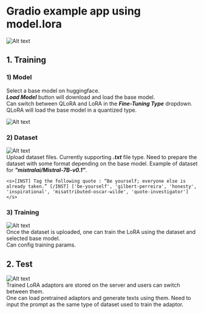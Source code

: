 # Gradio example app using model.lora
![Alt text](imgs/0_interface.png?raw=True "Interface")
## 1. Training
### 1) Model
Select a base model on huggingface. \
***Load Model*** button will download and load the base model.\
Can switch between QLoRA and LoRA in the ***Fine-Tuning Type*** dropdown. QLoRA will load the base model in a quantized type.

![Alt text](imgs/1_base_model.png?raw=True "Interface")

### 2) Dataset
![Alt text](imgs/2_dataset.png?raw=True "Interface")\
Upload dataset files. Currently supporting ***.txt*** file type.
Need to prepare the dataset with some format depending on the base model.
Example of dataset for ***"mistralai/Mistral-7B-v0.1"***.
```text
<s>[INST] Tag the following quote : “Be yourself; everyone else is already taken.” [/INST] ['be-yourself', 'gilbert-perreira', 'honesty', 'inspirational', 'misattributed-oscar-wilde', 'quote-investigator']</s>
```

### 3) Training
![Alt text](imgs/3_training.png?raw=True "Interface")\
Once the dataset is uploaded, one can train the LoRA using the dataset and selected base model.\
Can config training params.

## 2. Test
![Alt text](imgs/4_test.png?raw=True "Interface")\
Trained LoRA adaptors are stored on the server and users can switch between them. \
One can load pretrained adaptors and generate texts using them. Need to input the prompt as the same type of dataset used to train the adaptor.